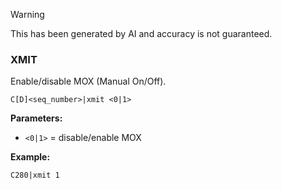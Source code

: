 > [!WARNING]
> This has been generated by AI and accuracy is not guaranteed.

### XMIT

Enable/disable MOX (Manual On/Off).

```
C[D]<seq_number>|xmit <0|1>
```

**Parameters:**
- `<0|1>` = disable/enable MOX

**Example:**
```
C280|xmit 1
```